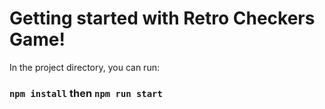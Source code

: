 # Getting started with Retro Checkers Game!

In the project directory, you can run:
### `npm install` then `npm run start`

